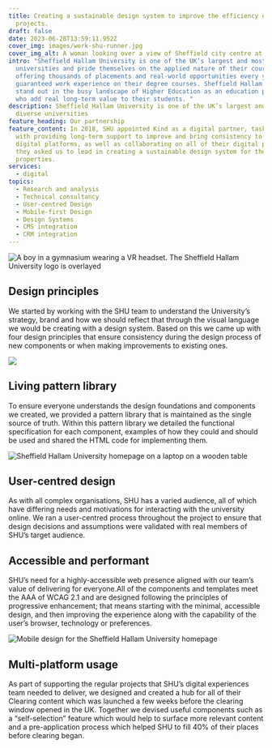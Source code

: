 ```yaml
---
title: Creating a sustainable design system to improve the efficiency of digital
  projects.
draft: false
date: 2023-06-28T13:59:11.952Z
cover_img: images/work-shu-runner.jpg
cover_img_alt: A woman looking over a view of Sheffield city centre at dawn
intro: "Sheffield Hallam University is one of the UK’s largest and most diverse
  universities and pride themselves on the applied nature of their courses,
  offering thousands of placements and real-world opportunities every year with
  guaranteed work experience on their degree courses. Sheffield Hallam wanted to
  stand out in the busy landscape of Higher Education as an education provider
  who add real long-term value to their students. "
description: Sheffield Hallam University is one of the UK’s largest and most
  diverse universities
feature_heading: Our partnership
feature_content: In 2018, SHU appointed Kind as a digital partner, tasking us
  with providing long-term support to improve and bring consistency to SHU’s
  digital platforms, as well as collaborating on all of their digital projects,
  they asked us to lead in creating a sustainable design system for their online
  properties.
services:
  - digital
topics:
  - Research and analysis
  - Technical consultancy
  - User-centred Design
  - Mobile-first Design
  - Design Systems
  - CMS integration
  - CRM integration
---
```

![A boy in a gymnasium wearing a VR headset. The Sheffield Hallam University logo is overlayed](../images/work-shu-header.jpg)

## Design principles

We started by working with the SHU team to understand the University’s strategy, brand and how we should reflect that through the visual language we would be creating with a design system. Based on this we came up with four design principles that ensure consistency during the design process of new components or when making improvements to existing ones.

![](../images/work-shu-protestor-2.jpg)

## Living pattern library

To ensure everyone understands the design foundations and components we created, we provided a pattern library that is maintained as the single source of truth. Within this pattern library we detailed the functional specification for each component, examples of how they could and should be used and shared the HTML code for implementing them.

![Sheffield Hallam University homepage on a laptop on a wooden table](../images/work-shu-laptop.jpg)

## User-centred design

As with all complex organisations, SHU has a varied audience, all of which have differing needs and motivations for interacting with the university online. We ran a user-centred process throughout the project to ensure that design decisions and assumptions were validated with real members of SHU’s target audience. 

## Accessible and performant

SHU’s need for a highly-accessible web presence aligned with our team’s value of delivering for everyone.All of the components and templates meet the AAA of WCAG 2.1 and are designed following the principles of progressive enhancement; that means starting with the minimal, accessible design, and then improving the experience along with the capability of the user’s browser, technology or preferences.

![Mobile design for the Sheffield Hallam University homepage](../images/work-shu-homepage.png)

## Multi-platform usage

As part of supporting the regular projects that SHU’s digital experiences team needed to deliver, we designed and created a hub for all of their Clearing content which was launched a few weeks before the clearing window opened in the UK. Together we devised useful components such as a “self-selection” feature which would help to surface more relevant content and a pre-application process which helped SHU to fill 40% of their places before clearing began.